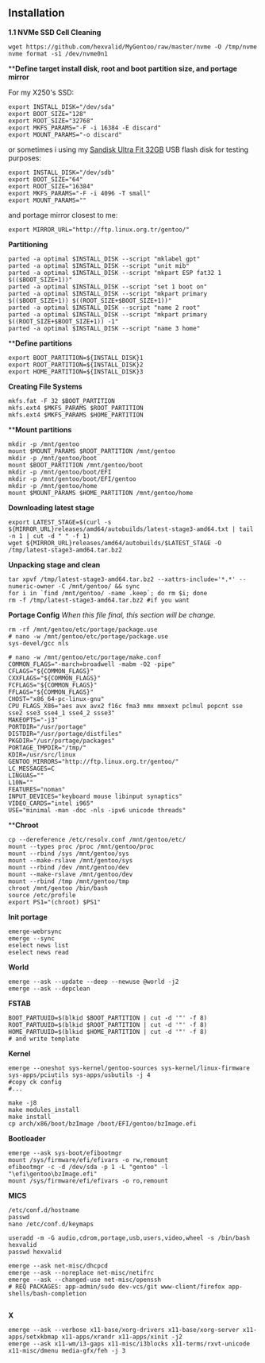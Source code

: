 ## Installation

**1.1 NVMe SSD Cell Cleaning**
```
wget https://github.com/hexvalid/MyGentoo/raw/master/nvme -O /tmp/nvme
nvme format -s1 /dev/nvme0n1
```

****Define target install disk, root and boot partition size, and portage mirror**

For my X250's SSD:
```
export INSTALL_DISK="/dev/sda"
export BOOT_SIZE="128"
export ROOT_SIZE="32768"
export MKFS_PARAMS="-F -i 16384 -E discard"
export MOUNT_PARAMS="-o discard"
```

or sometimes i using my [Sandisk Ultra Fit 32GB](https://www.sandisk.com.tr/home/usb-flash/ultra-fit-usb) USB flash disk for testing purposes:
```
export INSTALL_DISK="/dev/sdb"
export BOOT_SIZE="64"
export ROOT_SIZE="16384"
export MKFS_PARAMS="-F -i 4096 -T small"
export MOUNT_PARAMS=""
```

and portage mirror closest to me:
```
export MIRROR_URL="http://ftp.linux.org.tr/gentoo/"
```

**Partitioning**
```
parted -a optimal $INSTALL_DISK --script "mklabel gpt"
parted -a optimal $INSTALL_DISK --script "unit mib"
parted -a optimal $INSTALL_DISK --script "mkpart ESP fat32 1 $(($BOOT_SIZE+1))"
parted -a optimal $INSTALL_DISK --script "set 1 boot on"
parted -a optimal $INSTALL_DISK --script "mkpart primary $(($BOOT_SIZE+1)) $((ROOT_SIZE+$BOOT_SIZE+1))"
parted -a optimal $INSTALL_DISK --script "name 2 root"
parted -a optimal $INSTALL_DISK --script "mkpart primary $((ROOT_SIZE+$BOOT_SIZE+1)) -1"
parted -a optimal $INSTALL_DISK --script "name 3 home"
```

****Define partitions**
```
export BOOT_PARTITION=${INSTALL_DISK}1
export ROOT_PARTITION=${INSTALL_DISK}2
export HOME_PARTITION=${INSTALL_DISK}3
```

**Creating File Systems**
```
mkfs.fat -F 32 $BOOT_PARTITION
mkfs.ext4 $MKFS_PARAMS $ROOT_PARTITION
mkfs.ext4 $MKFS_PARAMS $HOME_PARTITION
```

****Mount partitions**
```
mkdir -p /mnt/gentoo
mount $MOUNT_PARAMS $ROOT_PARTITION /mnt/gentoo
mkdir -p /mnt/gentoo/boot
mount $BOOT_PARTITION /mnt/gentoo/boot
mkdir -p /mnt/gentoo/boot/EFI
mkdir -p /mnt/gentoo/boot/EFI/gentoo
mkdir -p /mnt/gentoo/home
mount $MOUNT_PARAMS $HOME_PARTITION /mnt/gentoo/home
```

**Downloading latest stage**
```
export LATEST_STAGE=$(curl -s ${MIRROR_URL}releases/amd64/autobuilds/latest-stage3-amd64.txt | tail -n 1 | cut -d " " -f 1)
wget ${MIRROR_URL}releases/amd64/autobuilds/$LATEST_STAGE -O /tmp/latest-stage3-amd64.tar.bz2
```

**Unpacking stage and clean**
```
tar xpvf /tmp/latest-stage3-amd64.tar.bz2 --xattrs-include='*.*' --numeric-owner -C /mnt/gentoo/ && sync
for i in `find /mnt/gentoo/ -name .keep`; do rm $i; done
rm -f /tmp/latest-stage3-amd64.tar.bz2 #if you want
```

**Portage Config**
*When this file final, this section will be change.*
```
rm -rf /mnt/gentoo/etc/portage/package.use
# nano -w /mnt/gentoo/etc/portage/package.use
sys-devel/gcc nls

```


```
# nano -w /mnt/gentoo/etc/portage/make.conf
COMMON_FLAGS="-march=broadwell -mabm -O2 -pipe"
CFLAGS="${COMMON_FLAGS}"
CXXFLAGS="${COMMON_FLAGS}"
FCFLAGS="${COMMON_FLAGS}"
FFLAGS="${COMMON_FLAGS}"
CHOST="x86_64-pc-linux-gnu"
CPU_FLAGS_X86="aes avx avx2 f16c fma3 mmx mmxext pclmul popcnt sse sse2 sse3 sse4_1 sse4_2 ssse3"
MAKEOPTS="-j3"
PORTDIR="/usr/portage"
DISTDIR="/usr/portage/distfiles"
PKGDIR="/usr/portage/packages"
PORTAGE_TMPDIR="/tmp/"
KDIR=/usr/src/linux
GENTOO_MIRRORS="http://ftp.linux.org.tr/gentoo/"
LC_MESSAGES=C
LINGUAS="" 
L10N="" 
FEATURES="noman"
INPUT_DEVICES="keyboard mouse libinput synaptics"
VIDEO_CARDS="intel i965"
USE="minimal -man -doc -nls -ipv6 unicode threads"
```

****Chroot**
```
cp --dereference /etc/resolv.conf /mnt/gentoo/etc/
mount --types proc /proc /mnt/gentoo/proc
mount --rbind /sys /mnt/gentoo/sys
mount --make-rslave /mnt/gentoo/sys
mount --rbind /dev /mnt/gentoo/dev
mount --make-rslave /mnt/gentoo/dev
mount --rbind /tmp /mnt/gentoo/tmp
chroot /mnt/gentoo /bin/bash
source /etc/profile
export PS1="(chroot) $PS1"
```

**Init portage**
```
emerge-webrsync
emerge --sync
eselect news list
eselect news read
```

**World**
```
emerge --ask --update --deep --newuse @world -j2
emerge --ask --depclean 
```

**FSTAB**
```
BOOT_PARTUUID=$(blkid $BOOT_PARTITION | cut -d '"' -f 8)
ROOT_PARTUUID=$(blkid $ROOT_PARTITION | cut -d '"' -f 8)
HOME_PARTUUID=$(blkid $HOME_PARTITION | cut -d '"' -f 8)
# and write template
```

**Kernel**
```
emerge --oneshot sys-kernel/gentoo-sources sys-kernel/linux-firmware sys-apps/pciutils sys-apps/usbutils -j 4
#copy ck config
#...

make -j8
make modules_install
make install
cp arch/x86/boot/bzImage /boot/EFI/gentoo/bzImage.efi
```

**Bootloader**
```
emerge --ask sys-boot/efibootmgr
mount /sys/firmware/efi/efivars -o rw,remount
efibootmgr -c -d /dev/sda -p 1 -L "gentoo" -l "\efi\gentoo\bzImage.efi"
mount /sys/firmware/efi/efivars -o ro,remount
```

**MICS**
```
/etc/conf.d/hostname
passwd
nano /etc/conf.d/keymaps

useradd -m -G audio,cdrom,portage,usb,users,video,wheel -s /bin/bash hexvalid
passwd hexvalid

emerge --ask net-misc/dhcpcd
emerge --ask --noreplace net-misc/netifrc
emerge --ask --changed-use net-misc/openssh
# REQ PACKAGES: app-admin/sudo dev-vcs/git www-client/firefox app-shells/bash-completion


```




**X**
```
emerge --ask --verbose x11-base/xorg-drivers x11-base/xorg-server x11-apps/setxkbmap x11-apps/xrandr x11-apps/xinit -j2
emerge --ask x11-wm/i3-gaps x11-misc/i3blocks x11-terms/rxvt-unicode x11-misc/dmenu media-gfx/feh -j 3
```
